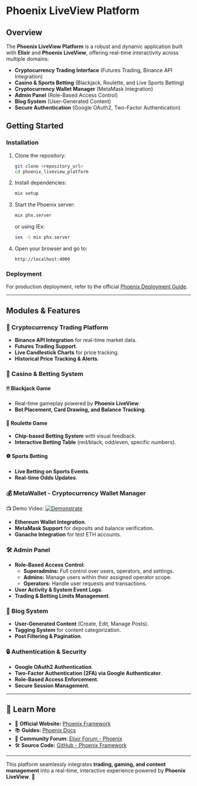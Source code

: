 # Phoenix LiveView Platform

## Overview

The **Phoenix LiveView Platform** is a robust and dynamic application built with **Elixir** and **Phoenix LiveView**, offering real-time interactivity across multiple domains:

- **Cryptocurrency Trading Interface** (Futures Trading, Binance API Integration)
- **Casino & Sports Betting** (Blackjack, Roulette, and Live Sports Betting)
- **Cryptocurrency Wallet Manager** (MetaMask Integration)
- **Admin Panel** (Role-Based Access Control)
- **Blog System** (User-Generated Content)
- **Secure Authentication** (Google OAuth2, Two-Factor Authentication)

## Getting Started

### Installation

1. Clone the repository:
   ```sh
   git clone <repository_url>
   cd phoenix_liveview_platform
   ```
2. Install dependencies:
   ```sh
   mix setup
   ```
3. Start the Phoenix server:
   ```sh
   mix phx.server
   ```
   or using IEx:
   ```sh
   iex -S mix phx.server
   ```
4. Open your browser and go to:
   ```
   http://localhost:4000
   ```

### Deployment
For production deployment, refer to the official [Phoenix Deployment Guide](https://hexdocs.pm/phoenix/deployment.html).

---

## Modules & Features

### 🚀 Cryptocurrency Trading Platform
- **Binance API Integration** for real-time market data.
- **Futures Trading Support**.
- **Live Candlestick Charts** for price tracking.
- **Historical Price Tracking & Alerts**.

### 🎰 Casino & Betting System
#### 🃏 Blackjack Game
- Real-time gameplay powered by **Phoenix LiveView**.
- **Bet Placement, Card Drawing, and Balance Tracking**.

#### 🎡 Roulette Game
- **Chip-based Betting System** with visual feedback.
- **Interactive Betting Table** (red/black, odd/even, specific numbers).

#### ⚽ Sports Betting
- **Live Betting on Sports Events**.
- **Real-time Odds Updates**.

### 💰 MetaWallet - Cryptocurrency Wallet Manager
📺 Demo Video: [![Demonstrate](https://img.youtube.com/vi/sS6hzllhsdA/maxresdefault.jpg)](https://youtu.be/sS6hzllhsdA)
- **Ethereum Wallet Integration**.
- **MetaMask Support** for deposits and balance verification.
- **Ganache Integration** for test ETH accounts.

### 🛠️ Admin Panel
- **Role-Based Access Control**:
  - **Superadmins:** Full control over users, operators, and settings.
  - **Admins:** Manage users within their assigned operator scope.
  - **Operators:** Handle user requests and transactions.
- **User Activity & System Event Logs**.
- **Trading & Betting Limits Management**.

### 📝 Blog System
- **User-Generated Content** (Create, Edit, Manage Posts).
- **Tagging System** for content categorization.
- **Post Filtering & Pagination**.

### 🔒 Authentication & Security
- **Google OAuth2 Authentication**.
- **Two-Factor Authentication (2FA) via Google Authenticator**.
- **Role-Based Access Enforcement**.
- **Secure Session Management**.

---

## 📖 Learn More
- 🔗 **Official Website:** [Phoenix Framework](https://www.phoenixframework.org/)
- 📚 **Guides:** [Phoenix Docs](https://hexdocs.pm/phoenix/overview.html)
- 💬 **Community Forum:** [Elixir Forum - Phoenix](https://elixirforum.com/c/phoenix-forum/9)
- 🛠️ **Source Code:** [GitHub - Phoenix Framework](https://github.com/phoenixframework/phoenix)

---

This platform seamlessly integrates **trading, gaming, and content management** into a real-time, interactive experience powered by **Phoenix LiveView**. 🚀
